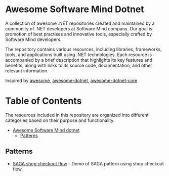 # Awesome Software Mind Dotnet
A collection of awesome .NET repositories created and maintained by a community of .NET developers at Software Mind company. Our goal is promotion of best practises and innovative tools, especially crafted by Software Mind developers. 

The repository contains various resources, including libraries, frameworks, tools, and applications built using .NET technologies. Each resource is accompanied by a brief description that highlights its key features and benefits, along with links to its source code, documentation, and other relevant information.

Inspired by [awesome](https://github.com/sindresorhus/awesome), [awesome-dotnet](https://github.com/quozd/awesome-dotnet), [awesome-dotnet-core](https://github.com/thangchung/awesome-dotnet-core)

# Table of Contents
The resources included in this repository are organized into different categories based on their purpose and functionality.

* [Awesome Software Mind dotnet](#awesome-softwaremind-dotnet)
  * [Patterns](#patterns)


## Patterns
* [SAGA shop checkout flow](https://github.com/Karasini/saga-shop-checkout-example) - Demo of SAGA pattern using shop checkout flow.
